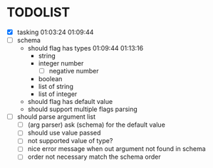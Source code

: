 # TODOLIST

* [x] tasking 01:03:24 01:09:44 
* [ ] schema 
  * should flag has types 01:09:44 01:13:16 
    * string
    * integer number
      * [ ] negative number
    * boolean 
    * list of string
    * list of integer
  * should flag has default value
  * should support multiple flags parsing 
* [ ] should parse argument list 
  * [ ] (arg parser) ask (schema) for the default value
  * [ ] should use value passed
  * [ ] not supported value of type? 
  * [ ] nice error message when out argument not found in schema
  * [ ] order not necessary match the schema order 
